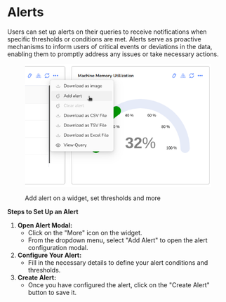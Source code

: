 # Alerts

Users can set up alerts on their queries to receive notifications when specific thresholds or conditions are met. Alerts serve as proactive mechanisms to inform users of critical events or deviations in the data, enabling them to promptly address any issues or take necessary actions.

<figure><img src="../../.gitbook/assets/image.png" alt=""><figcaption><p>Add alert on a widget, set thresholds and more</p></figcaption></figure>

**Steps to Set Up an Alert**

1. **Open Alert Modal:**
   * Click on the "More" icon on the widget.
   * From the dropdown menu, select "Add Alert" to open the alert configuration modal.
2. **Configure Your Alert:**
   * Fill in the necessary details to define your alert conditions and thresholds.
3. **Create Alert:**
   * Once you have configured the alert, click on the "Create Alert" button to save it.

